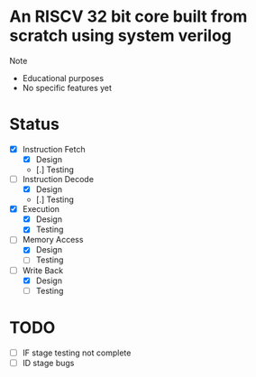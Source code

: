 # An RISCV 32 bit core built from scratch using system verilog

>[!Note]
> - Educational purposes
> - No specific features yet

# Status
- [x] Instruction Fetch
	- [x] Design
	- [.] Testing
- [ ] Instruction Decode
	- [x] Design
	- [.] Testing
- [x] Execution
	- [x] Design
	- [x] Testing
- [ ] Memory Access
	- [x] Design
	- [ ] Testing
- [ ] Write Back
	- [x] Design
	- [ ] Testing

# TODO
- [ ] IF stage testing not complete
- [ ] ID stage bugs
